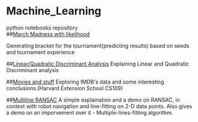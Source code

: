 # Machine_Learning
python notebooks repository<br>
##[March Madness with likelihood](nbviewer.ipython.org/github/avinav/Machine_Learning/blob/master/notebook/MarchMadnessSimulator_withlikelihood.ipynb)
 
Generating bracket for the tournament(predicting results) based on seeds and tournament experience<br>

##[Linear/Quadratic Discriminant Analysis](http://nbviewer.ipython.org/github/avinav/Machine_Learning/blob/master/notebook/lda_qda.ipynb)
Explaining Linear and Quadratic Discriminant analysis

##[Movies and stuff](http://nbviewer.ipython.org/github/avinav/Machine_Learning/blob/master/notebook/movies_imdb.ipynb)
Exploring IMDB's data and some interesting conclusions.(Harvard Extension School CS109)

##[Multiline RANSAC](http://nbviewer.ipython.org/github/avinav/Machine_Learning/blob/master/notebook/ransac.ipynb)
A simple explaination and a demo on RANSAC, in context with robot navigation and line-fitting on 2-D data points. Also gives a demo on an imporvement over it - Multiple-lines-fitting algorithm.
